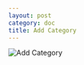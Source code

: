 ```yaml
---
layout: post
category: doc
title: Add Category
---
```


![Add Category](/assets/img/Add_Category.png)